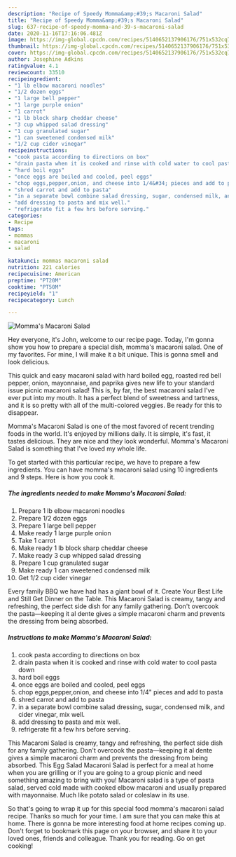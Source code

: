 ```yaml
---
description: "Recipe of Speedy Momma&amp;#39;s Macaroni Salad"
title: "Recipe of Speedy Momma&amp;#39;s Macaroni Salad"
slug: 637-recipe-of-speedy-momma-and-39-s-macaroni-salad
date: 2020-11-16T17:16:06.481Z
image: https://img-global.cpcdn.com/recipes/5140652137906176/751x532cq70/mommas-macaroni-salad-recipe-main-photo.jpg
thumbnail: https://img-global.cpcdn.com/recipes/5140652137906176/751x532cq70/mommas-macaroni-salad-recipe-main-photo.jpg
cover: https://img-global.cpcdn.com/recipes/5140652137906176/751x532cq70/mommas-macaroni-salad-recipe-main-photo.jpg
author: Josephine Adkins
ratingvalue: 4.1
reviewcount: 33510
recipeingredient:
- "1 lb elbow macaroni noodles"
- "1/2 dozen eggs"
- "1 large bell pepper"
- "1 large purple onion"
- "1 carrot"
- "1 lb block sharp cheddar cheese"
- "3 cup whipped salad dressing"
- "1 cup granulated sugar"
- "1 can sweetened condensed milk"
- "1/2 cup cider vinegar"
recipeinstructions:
- "cook pasta according to directions on box"
- "drain pasta when it is cooked and rinse with cold water to cool pasta down"
- "hard boil eggs"
- "once eggs are boiled and cooled, peel eggs"
- "chop eggs,pepper,onion, and cheese into 1/4&#34; pieces and add to pasta"
- "shred carrot and add to pasta"
- "in a separate bowl combine salad dressing, sugar, condensed milk, and cider vinegar,  mix well."
- "add dressing to pasta and mix well."
- "refrigerate fit a few hrs before serving."
categories:
- Recipe
tags:
- mommas
- macaroni
- salad

katakunci: mommas macaroni salad 
nutrition: 221 calories
recipecuisine: American
preptime: "PT20M"
cooktime: "PT50M"
recipeyield: "1"
recipecategory: Lunch

---
```



![Momma&#39;s Macaroni Salad](https://img-global.cpcdn.com/recipes/5140652137906176/751x532cq70/mommas-macaroni-salad-recipe-main-photo.jpg)

Hey everyone, it's John, welcome to our recipe page. Today, I'm gonna show you how to prepare a special dish, momma&#39;s macaroni salad. One of my favorites. For mine, I will make it a bit unique. This is gonna smell and look delicious.

This quick and easy macaroni salad with hard boiled egg, roasted red bell pepper, onion, mayonnaise, and paprika gives new life to your standard issue picnic macaroni salad! This is, by far, the best macaroni salad I&#39;ve ever put into my mouth. It has a perfect blend of sweetness and tartness, and it is so pretty with all of the multi-colored veggies. Be ready for this to disappear.

Momma&#39;s Macaroni Salad is one of the most favored of recent trending foods in the world. It's enjoyed by millions daily. It is simple, it's fast, it tastes delicious. They are nice and they look wonderful. Momma&#39;s Macaroni Salad is something that I've loved my whole life.


To get started with this particular recipe, we have to prepare a few ingredients. You can have momma&#39;s macaroni salad using 10 ingredients and 9 steps. Here is how you cook it.

<!--inarticleads1-->

##### The ingredients needed to make Momma&#39;s Macaroni Salad:

1. Prepare 1 lb elbow macaroni noodles
1. Prepare 1/2 dozen eggs
1. Prepare 1 large bell pepper
1. Make ready 1 large purple onion
1. Take 1 carrot
1. Make ready 1 lb block sharp cheddar cheese
1. Make ready 3 cup whipped salad dressing
1. Prepare 1 cup granulated sugar
1. Make ready 1 can sweetened condensed milk
1. Get 1/2 cup cider vinegar


Every family BBQ we have had has a giant bowl of it. Create Your Best Life and Still Get Dinner on the Table. This Macaroni Salad is creamy, tangy and refreshing, the perfect side dish for any family gathering. Don&#39;t overcook the pasta—keeping it al dente gives a simple macaroni charm and prevents the dressing from being absorbed. 

<!--inarticleads2-->

##### Instructions to make Momma&#39;s Macaroni Salad:

1. cook pasta according to directions on box
1. drain pasta when it is cooked and rinse with cold water to cool pasta down
1. hard boil eggs
1. once eggs are boiled and cooled, peel eggs
1. chop eggs,pepper,onion, and cheese into 1/4&#34; pieces and add to pasta
1. shred carrot and add to pasta
1. in a separate bowl combine salad dressing, sugar, condensed milk, and cider vinegar,  mix well.
1. add dressing to pasta and mix well.
1. refrigerate fit a few hrs before serving.


This Macaroni Salad is creamy, tangy and refreshing, the perfect side dish for any family gathering. Don&#39;t overcook the pasta—keeping it al dente gives a simple macaroni charm and prevents the dressing from being absorbed. This Egg Salad Macaroni Salad is perfect for a meal at home when you are grilling or if you are going to a group picnic and need something amazing to bring with you! Macaroni salad is a type of pasta salad, served cold made with cooked elbow macaroni and usually prepared with mayonnaise. Much like potato salad or coleslaw in its use. 

So that's going to wrap it up for this special food momma&#39;s macaroni salad recipe. Thanks so much for your time. I am sure that you can make this at home. There is gonna be more interesting food at home recipes coming up. Don't forget to bookmark this page on your browser, and share it to your loved ones, friends and colleague. Thank you for reading. Go on get cooking!
